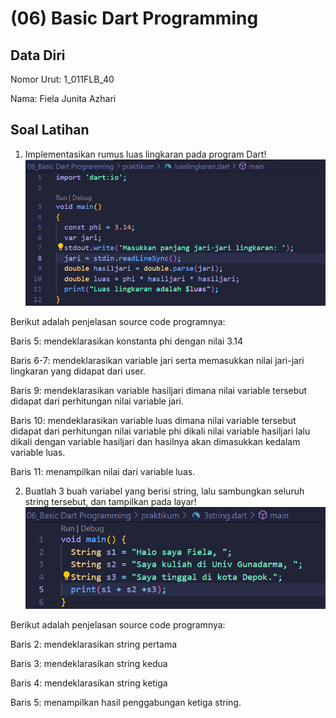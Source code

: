 # (06) Basic Dart Programming
## Data Diri
Nomor Urut: 1_011FLB_40

Nama: Fiela Junita Azhari

## Soal Latihan
1. Implementasikan rumus luas lingkaran pada program Dart!
![program](../screenshots/luaslingkaran.png)

Berikut adalah penjelasan source code programnya:

Baris 5: mendeklarasikan konstanta phi dengan nilai 3.14

Baris 6-7: mendeklarasikan variable jari serta memasukkan nilai jari-jari lingkaran yang didapat dari user.

Baris 9: mendeklarasikan variable hasiljari dimana nilai variable tersebut didapat dari perhitungan nilai variable jari.

Baris 10: mendeklarasikan variable luas dimana nilai variable tersebut didapat dari perhitungan nilai variable phi dikali nilai variable hasiljari lalu dikali dengan variable hasiljari dan hasilnya akan dimasukkan kedalam variable luas.

Baris 11: menampilkan nilai dari variable luas.

2. Buatlah 3 buah variabel yang berisi string, lalu sambungkan seluruh string tersebut, dan tampilkan pada layar!
![program](../screenshots/3string.png)

Berikut adalah penjelasan source code programnya:

Baris 2: mendeklarasikan string pertama

Baris 3: mendeklarasikan string kedua

Baris 4: mendeklarasikan string ketiga

Baris 5: menampilkan hasil penggabungan ketiga string.
